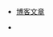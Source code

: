 
<!-- * [最近更新](recently-update.md) -->
* [博客文章](index.md)
<!-- * [旧博客文章](old-blog.md) -->
<!-- * [算法练习](leetcode.md) -->
* <!-- * [博客](BLOG.md) -->

